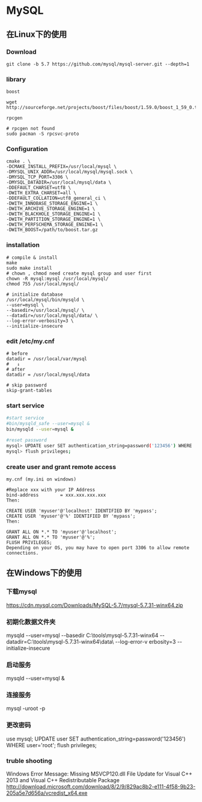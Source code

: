 # MySQL

## 在Linux下的使用

### Download

```shell
git clone -b 5.7 https://github.com/mysql/mysql-server.git --depth=1
```

### library

`boost`

```shell
wget  http://sourceforge.net/projects/boost/files/boost/1.59.0/boost_1_59_0.tar.gz
```

 `rpcgen`

```shell
# rpcgen not found
sudo pacman -S rpcsvc-proto
```

### Configuration

```shell
cmake . \
-DCMAKE_INSTALL_PREFIX=/usr/local/mysql \
-DMYSQL_UNIX_ADDR=/usr/local/mysql/mysql.sock \
-DMYSQL_TCP_PORT=3306 \
-DMYSQL_DATADIR=/usr/local/mysql/data \
-DDEFAULT_CHARSET=utf8 \
-DWITH_EXTRA_CHARSET=all \
-DDEFAULT_COLLATION=utf8_general_ci \
-DWITH_INNOBASE_STORAGE_ENGINE=1 \
-DWITH_ARCHIVE_STORAGE_ENGINE=1 \
-DWITH_BLACKHOLE_STORAGE_ENGINE=1 \
-DWITH_PARTITION_STORAGE_ENGINE=1 \
-DWITH_PERFSCHEMA_STORAGE_ENGINE=1 \
-DWITH_BOOST=/path/to/boost.tar.gz

```

### installation

```shell
# compile & install
make
sudo make install
# chown , chmod need create mysql group and user first
chown -R mysql:mysql /usr/local/mysql/
chmod 755 /usr/local/mysql/

# initialize database
/usr/local/mysql/bin/mysqld \
--user=mysql \
--basedir=/usr/local/mysql/ \
--datadir=/usr/local/mysql/data/ \
--log-error-verbosity=3 \
--initialize-insecure
```

### edit /etc/my.cnf

```shell
# before
datadir = /usr/local/var/mysql
#   ↓
# after
datadir = /usr/local/mysql/data

# skip password
skip-grant-tables
```

### start service

```bash
#start service
#bin/mysqld_safe --user=mysql &
bin/mysqld --user=mysql &

#reset password
mysql> UPDATE user SET authentication_string=password('123456') WHERE     user='root';
mysql> flush privileges;

```

### create user and grant remote access
```
my.cnf (my.ini on windows)

#Replace xxx with your IP Address 
bind-address        = xxx.xxx.xxx.xxx
Then:

CREATE USER 'myuser'@'localhost' IDENTIFIED BY 'mypass';
CREATE USER 'myuser'@'%' IDENTIFIED BY 'mypass';
Then:

GRANT ALL ON *.* TO 'myuser'@'localhost';
GRANT ALL ON *.* TO 'myuser'@'%';
FLUSH PRIVILEGES;
Depending on your OS, you may have to open port 3306 to allow remote connections.
```


## 在Windows下的使用

### 下载mysql

https://cdn.mysql.com/Downloads/MySQL-5.7/mysql-5.7.31-winx64.zip



### 初期化数据文件夹

mysqld --user=mysql --basedir C:\tools\mysql-5.7.31-winx64 --datadir=C:\tools\mysql-5.7.31-winx64\data\ --log-error-v erbosity=3 --initialize-insecure

### 启动服务
mysqld --user=mysql &

### 连接服务
mysql -uroot -p

### 更改密码
use mysql;
UPDATE user SET authentication_string=password('123456') WHERE user='root';
flush privileges;

### truble shooting
Windows Error Message: Missing MSVCP120.dll File
Update for Visual C++ 2013 and Visual C++ Redistributable Package
http://download.microsoft.com/download/8/2/9/829ac8b2-e111-4f58-9b23-205a5e7d656a/vcredist_x64.exe